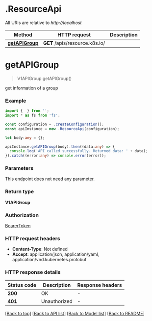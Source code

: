 # .ResourceApi

All URIs are relative to *http://localhost*

Method | HTTP request | Description
------------- | ------------- | -------------
[**getAPIGroup**](ResourceApi.md#getAPIGroup) | **GET** /apis/resource.k8s.io/ | 


# **getAPIGroup**
> V1APIGroup getAPIGroup()

get information of a group

### Example


```typescript
import {  } from '';
import * as fs from 'fs';

const configuration = .createConfiguration();
const apiInstance = new .ResourceApi(configuration);

let body:any = {};

apiInstance.getAPIGroup(body).then((data:any) => {
  console.log('API called successfully. Returned data: ' + data);
}).catch((error:any) => console.error(error));
```


### Parameters
This endpoint does not need any parameter.


### Return type

**V1APIGroup**

### Authorization

[BearerToken](README.md#BearerToken)

### HTTP request headers

 - **Content-Type**: Not defined
 - **Accept**: application/json, application/yaml, application/vnd.kubernetes.protobuf


### HTTP response details
| Status code | Description | Response headers |
|-------------|-------------|------------------|
**200** | OK |  -  |
**401** | Unauthorized |  -  |

[[Back to top]](#) [[Back to API list]](README.md#documentation-for-api-endpoints) [[Back to Model list]](README.md#documentation-for-models) [[Back to README]](README.md)


